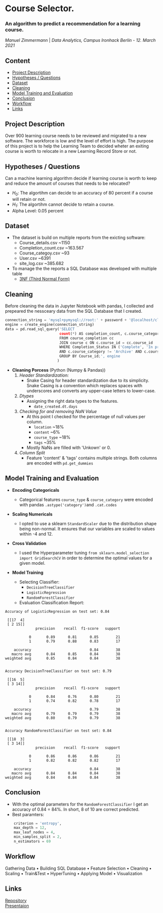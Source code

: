 # Course Selector. 
### An algorithm to predict a recommendation for a learning course.
*Manuel Zimmermann* | *Data Analytics, Campus Ironhack Berlin - 12. March 2021*

## Content
- [Project Description](#project-description)
- [Hypotheses / Questions](#hypotheses-questions)
- [Dataset](#dataset)
- [Cleaning](#cleaning)
- [Model Training and Evaluation](#model-training-and-evaluation)
- [Conclusion](#conclusion)
- [Workflow](#workflow)
- [Links](#links)

## Project Description
Over 900 learning course needs to be reviewed and migrated to a new software. The workforce is low and the level of effort is high. The purpose of this project is to help the Learning Team to decided wheter an exiting course is worth to relocate in a new Learning Record Store or not.

## Hypotheses / Questions
Can a machine learning algorithm decide if learning course is worth to keep and reduce the amount of courses that needs to be relocated?
* $H_0$: The algortihm can decide to an accuracy of 80 percent if a course will retain or not.
* $H_1$: The algortihm cannot decide to retain a course.
* Alpha Level: 0.05 percent

## Dataset
* The dataset is build on multiple reports from the exicting software:
  * Course_details.csv ~1150 
  * Completion_count.csv ~163.567 
  * Course_categoy.csv ~93
  * User.csv ~6391
  * site_log.csv ~385.682
* To manage the the reports a SQL Database was developed with multiple table
  * [3NF (Third Normal Form)](https://en.wikipedia.org/wiki/Third_normal_form#:~:text=Third%20normal%20form%20(3NF)%20is,in%201971%20by%20Edgar%20F.)

## Cleaning
Before cleaning the data in Jupyter Notebook with pandas, I collected and prepeared the nessceary data from the SQL Database that I created.
```python
connection_string = 'mysql+pymysql://root:' + password + '@localhost/clz'
engine = create_engine(connection_string)
data = pd.read_sql_query('SELECT 
                         count(*) AS completion_count, c.course_category, cc.course_id, date_created, c.course_name, c.location 
                         FROM course_completion cc
                         JOIN course c ON c.course_id = cc.course_id
                         WHERE Completion_Status IN ('Complete', 'In progress')
                         AND c.course_category != 'Archive' AND c.course_category != 'Sandbox'
                         GROUP BY Course_id;', engine
                        )
```

* **Cleaning Porcess** (Python (Numpy & Pandas))
    1. *Header Standardization:*
        * Snake Casing for header standardization due to its simplicity. Snake Casing is a convention which replaces spaces with underscores and converts any upper-case letters to lower-case.
    2. *Dtypes*
        * Assigning the right data types to the features.
            * `date_created.dt.days`
    3. *Checking for and removing NaN Value*
        * At this point I checked for the percentage of null values per column. 
            * `location` ~18%
            * `content` ~6%
            * `course_type` ~18%
            * `tags` ~35%
        * Mostly NaNs are filled with 'Unkown' or 0.
    4. *Column Split*
        * Feature 'content' & 'tags' contains multiple strings. Both columns are encoded with `pd.get_dummies`
        


## Model Training and Evaluation
* **Encoding Categoricals**
    * Categorical features `course_type` & `course_category` were encoded with pandas `.astype('category')`and `.cat.codes`

* **Scaling Numericals**
    * I opted to use a sklearn `StandardScaler` due to the distribution shape being non-normal. It ensures that our variables are scaled to values within -4 and 12.

* **Cross Validation**
    * I used the Hyperparameter tuning `from sklearn.model_selection import GridSearchCV` in order to determine the optimal values for a given model.
* **Model Training**
    * Selecting Classifier:
        * `DecisionTreeClassifier`
        * `LogisticRegression`
        * `RandomForestClassifier`
    * Evaluation Classification Report:
```python:    
Accuracy of LogisticRegression on test set: 0.84

 [[17  4]
 [ 2 15]]
              precision    recall  f1-score   support

           0       0.89      0.81      0.85        21
           1       0.79      0.88      0.83        17

    accuracy                           0.84        38
   macro avg       0.84      0.85      0.84        38
weighted avg       0.85      0.84      0.84        38


Accuracy DecisionTreeClassifier on test set: 0.79

 [[16  5]
 [ 3 14]]
              precision    recall  f1-score   support

           0       0.84      0.76      0.80        21
           1       0.74      0.82      0.78        17

    accuracy                           0.79        38
   macro avg       0.79      0.79      0.79        38
weighted avg       0.80      0.79      0.79        38


Accuracy RandomForestClassifier on test set: 0.84

 [[18  3]
 [ 3 14]]
              precision    recall  f1-score   support

           0       0.86      0.86      0.86        21
           1       0.82      0.82      0.82        17

    accuracy                           0.84        38
   macro avg       0.84      0.84      0.84        38
weighted avg       0.84      0.84      0.84        38

```
## Conclusion
* With the optimal parameters for the `RandomForestClassifier` I get an accuracy of 0.84 = 84%. In short, 8 of 10 are correct predicted.
* Best paramters:
```python
    criterion = 'entropy', 
    max_depth = 12, 
    max_leaf_nodes = 4, 
    min_samples_split = 2,
    n_estimators = 69
```

## Workflow
Gathering Data • Building SQL Database • Feature Selection • Cleaning • Scaling • Train&Test • HyperTuning • Applying Model • Visualization


## Links
[Repository](https://github.com/mazim-co/course_selector)  
[Presentaion](https://www.canva.com/design/DAEYZswuxiM/1bNHhdMZoVRu-KPAAxdD1A/view?utm_campaign=designshare&utm_source=sharebutton)  
  
